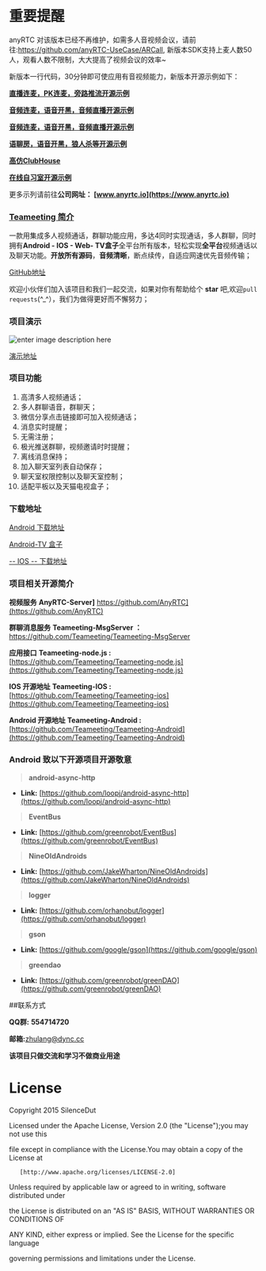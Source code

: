 # 重要提醒
anyRTC 对该版本已经不再维护，如需多人音视频会议，请前往:https://github.com/anyRTC-UseCase/ARCall, 新版本SDK支持上麦人数50人，观看人数不限制，大大提高了视频会议的效率~

新版本一行代码，30分钟即可使应用有音视频能力，新版本开源示例如下：

**[直播连麦，PK连麦，旁路推流开源示例](https://github.com/anyRTC-UseCase/VideoLive)**

**[音频连麦，语音开黑，音频直播开源示例](https://github.com/anyRTC-UseCase/AudioLive)**

**[音频连麦，语音开黑，音频直播开源示例](https://github.com/anyRTC-UseCase/AudioLive)**

**[语聊房，语音开黑，狼人杀等开源示例](https://github.com/anyRTC-UseCase/ARChatRoom)**

**[高仿ClubHouse](https://github.com/anyRTC-UseCase/anyHouse)**

**[在线自习室开源示例](https://github.com/anyRTC-UseCase/StudyLive)**

更多示列请前往**公司网址： [www.anyrtc.io](https://www.anyrtc.io)**

### [Teameeting 简介](http://xblvip.cn/Teameeting-Android/)

一款用集成多人视频通话，群聊功能应用，多达4同时实现通话，多人群聊，同时拥有**Android - IOS - Web- TV盒子**全平台所有版本，轻松实现**全平台**视频通话以及聊天功能。**开放所有源码**，**音频清晰**，断点续传，自适应网速优先音频传输；

[GitHub地址](https://github.com/Teameeting/Teameeting-Android)

欢迎小伙伴们加入该项目和我们一起交流，如果对你有帮助给个  **star** 吧,欢迎`pull requests`(^_^），我们为做得更好而不懈努力；

### 项目演示

![enter image description here](https://github.com/DyncLang/Teameeting-Android/blob/master/img/image.gif?raw=true)

[演示地址](http://7xirvo.com1.z0.glb.clouddn.com/meizuhuitest.mp4)

### 项目功能
1. 高清多人视频通话；
2. 多人群聊语音，群聊天；
3. 微信分享点击链接即可加入视频通话；
4. 消息实时提醒；
5. 无需注册；
6. 极光推送群聊，视频邀请时时提醒；
7. 离线消息保持；
8. 加入聊天室列表自动保存；
9. 聊天室权限控制以及聊天室控制；
10. 适配平板以及天猫电视盒子；


### 下载地址 
[Android 下载地址](http://app.mi.com/detail/366425)

[Android-TV 盒子  ](#)

[    -- IOS  --    下载地址](https://github.com/Teameeting/Teameeting-ios)


### 项目相关开源简介
**视频服务**
 **AnyRTC-Server]** https://github.com/AnyRTC](https://github.com/AnyRTC)

**群聊消息服务**
 **Teameeting-MsgServer ：**[https://github.com/Teameeting/Teameeting-MsgServer
](https://github.com/Teameeting/Teameeting-MsgServer)

**应用接口**
**Teameeting-node.js :** [https://github.com/Teameeting/Teameeting-node.js](https://github.com/Teameeting/Teameeting-node.js)

**IOS 开源地址**
**Teameeting-IOS :** [https://github.com/Teameeting/Teameeting-ios](https://github.com/Teameeting/Teameeting-ios)

**Android 开源地址**
**Teameeting-Android :** [https://github.com/Teameeting/Teameeting-Android](https://github.com/Teameeting/Teameeting-Android)


### Android 致以下开源项目开源敬意
> **android-async-http**

* **Link:** [https://github.com/loopj/android-async-http](https://github.com/loopj/android-async-http)

> **EventBus**

* **Link:** [https://github.com/greenrobot/EventBus](https://github.com/greenrobot/EventBus)

> **NineOldAndroids**

* **Link:** [https://github.com/JakeWharton/NineOldAndroids](https://github.com/JakeWharton/NineOldAndroids)

> **logger**

* **Link:** [https://github.com/orhanobut/logger](https://github.com/orhanobut/logger)

> **gson**

* **Link:** [https://github.com/google/gson](https://github.com/google/gson)

> **greendao**

* **Link:** [https://github.com/greenrobot/greenDAO](https://github.com/greenrobot/greenDAO)

##联系方式<br>

**QQ群:** **554714720**

**邮箱:**[zhulang@dync.cc](zhulang@dync.cc)<br>




**该项目只做交流和学习不做商业用途**


# License

Copyright 2015 SilenceDut

Licensed under the Apache License, Version 2.0 (the "License");you may not use this 

file except in compliance with the License.You may obtain a copy of the License at

       [http://www.apache.org/licenses/LICENSE-2.0]

Unless required by applicable law or agreed to in writing, software distributed under 

the License is distributed on an "AS IS" BASIS, WITHOUT WARRANTIES OR CONDITIONS OF 

ANY KIND, either express or implied. See the License for the specific language 

governing permissions and limitations under the License.
